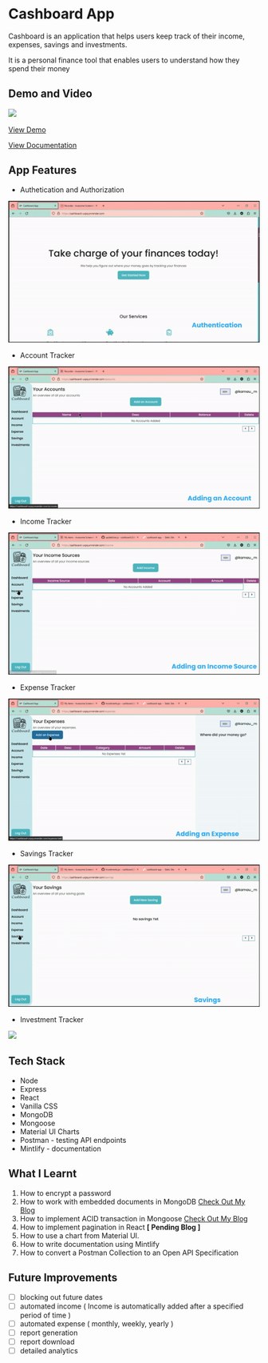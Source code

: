 # Cashboard App
Cashboard is an application that helps users keep track of their income, expenses, savings and investments.

It is a personal finance tool that enables users to understand how they spend their money

## Demo and Video
![](./demo/Dashboard.gif)

[View Demo](https://cashboard-ucpq.onrender.com/)

[View Documentation](https://mitchsorg.mintlify.app/)

## App Features
- Authetication and Authorization

![](./demo/Auth.gif)
- Account Tracker

![](./demo/Accounts.gif)
- Income Tracker

![](./demo/Income.gif)
- Expense Tracker

![](./demo/Expenses.gif)
- Savings Tracker

![](./demo/Savings.gif)
- Investment Tracker

![](./demo/Investments.gif)

## Tech Stack
- Node
- Express
- React
- Vanilla CSS
- MongoDB
- Mongoose
- Material UI Charts
- Postman - testing API endpoints
- Mintlify - documentation

## What I Learnt
1. How to encrypt a password
2. How to work with embedded documents in MongoDB [Check Out My Blog](https://mitchcodes.hashnode.dev/a-beginners-guide-to-subdocuments-in-mongoose)
3. How to implement ACID transaction in Mongoose [Check Out My Blog](https://mitchcodes.hashnode.dev/how-to-create-an-acid-transaction-in-mongoose)
4. How to implement pagination in React **[ Pending Blog ]**
5. How to use a chart from Material UI.
6. How to write documentation using Mintlify
7. How to convert a Postman Collection to an Open API Specification

## Future Improvements
- [ ] blocking out future dates
- [ ] automated income ( Income is automatically added after a specified period of time )
- [ ] automated expense ( monthly, weekly, yearly )
- [ ] report generation
- [ ] report download
- [ ] detailed analytics
